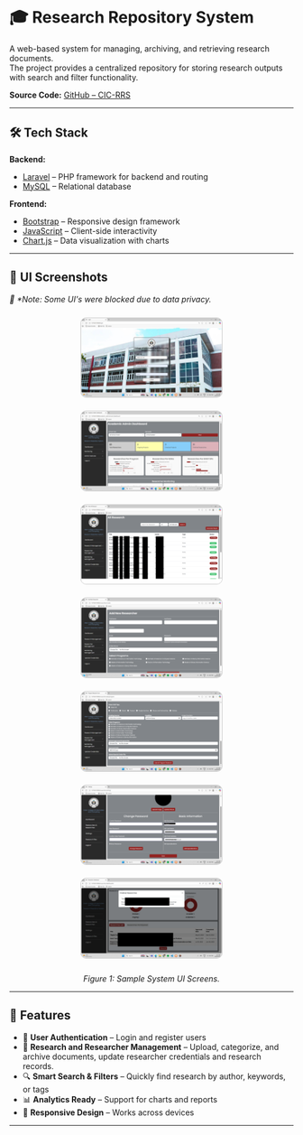 # 🎓 Research Repository System  

A web-based system for managing, archiving, and retrieving research documents.  
The project provides a centralized repository for storing research outputs with search and filter functionality.  

**Source Code:** [GitHub – CIC-RRS](https://github.com/Flurry22/CIC-RRS)  

---
## 🛠️ Tech Stack  

**Backend:**  
- [Laravel](https://laravel.com/) – PHP framework for backend and routing  
- [MySQL](https://www.mysql.com/) – Relational database  

**Frontend:**  
- [Bootstrap](https://getbootstrap.com/) – Responsive design framework  
- [JavaScript](https://developer.mozilla.org/en-US/docs/Web/JavaScript) – Client-side interactivity  
- [Chart.js](https://www.chartjs.org/) – Data visualization with charts
---
## 📸 UI Screenshots  
<p>
  <em>📌 *Note: Some UI's were blocked due to data privacy.</em>

</p>

<p align="center">
  <img src="../../assets/Screenshot (14).png" alt="Login Screen" width="250" style="border:1px solid #ccc; border-radius:10px; margin:10px;">
  <img src="../../assets/Screenshot (15).png" alt="Dashboard" width="250" style="border:1px solid #ccc; border-radius:10px; margin:10px;">
  <img src="../../assets/Screenshot (16).png" alt="Upload Screen" width="250" style="border:1px solid #ccc; border-radius:10px; margin:10px;">
  <img src="../../assets/Screenshot (17).png" alt="Search Results" width="250" style="border:1px solid #ccc; border-radius:10px; margin:10px;">
   <img src="../../assets/Screenshot (18).png" alt="Search Results" width="250" style="border:1px solid #ccc; border-radius:10px; margin:10px;">
   <img src="../../assets/Screenshot (19).png" alt="Search Results" width="250" style="border:1px solid #ccc; border-radius:10px; margin:10px;">
   <img src="../../assets/Screenshot (20).png" alt="Search Results" width="250" style="border:1px solid #ccc; border-radius:10px; margin:10px;">
</p>

<p align="center">
  <em>Figure 1: Sample System UI Screens.</em>

  
</p>

---

## 🚀 Features  

- 🔐 **User Authentication** – Login and register users  
- 📂 **Research and Researcher Management** – Upload, categorize, and archive documents, update researcher credentials and research records.  
- 🔍 **Smart Search & Filters** – Quickly find research by author, keywords, or tags  
- 📊 **Analytics Ready** – Support for charts and reports  
- 📱 **Responsive Design** – Works across devices  

---



